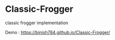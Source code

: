 # Classic-Frogger
classic frogger implementation 

Demo : https://binish784.github.io/Classic-Frogger/
